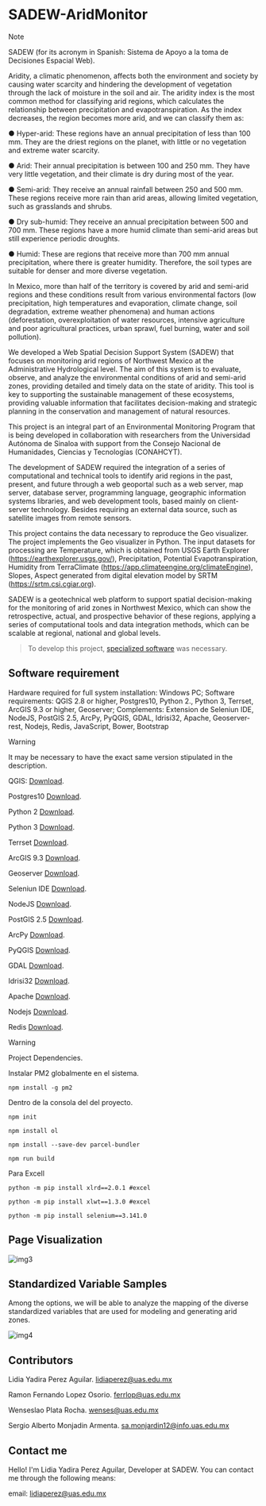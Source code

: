 # SADEW-AridMonitor
> [!NOTE]
> SADEW (for its acronym in Spanish: Sistema de Apoyo a la toma de Decisiones Espacial Web).
> 
Aridity, a climatic phenomenon, affects both the environment and society by causing water scarcity and hindering the development of vegetation through the lack of moisture in the soil and air.
The aridity index is the most common method for classifying arid regions, which calculates the relationship between precipitation and evapotranspiration. As the index decreases, the region becomes more arid, and we can classify them as:
>
● Hyper-arid: These regions have an annual precipitation of less than 100 mm. They are the driest regions on the planet, with little or no vegetation and extreme water scarcity.

● Arid: Their annual precipitation is between 100 and 250 mm. They have very little vegetation, and their climate is dry during most of the year.

● Semi-arid: They receive an annual rainfall between 250 and 500 mm. These regions receive more rain than arid areas, allowing limited vegetation, such as grasslands and shrubs. 

● Dry sub-humid: They receive an annual precipitation between 500 and 700 mm. These regions have a more humid climate than semi-arid areas but still experience periodic droughts. 

● Humid: These are regions that receive more than 700 mm annual precipitation, where there is greater humidity. Therefore, the soil types are suitable for denser and more diverse vegetation.

In Mexico, more than half of the territory is covered by arid and semi-arid regions and these conditions result from various environmental factors (low precipitation, high temperatures and evaporation, climate change, soil degradation, extreme weather phenomena) and human actions (deforestation, overexploitation of water resources, intensive agriculture and poor agricultural practices, urban sprawl, fuel burning, water and soil pollution).

We developed a Web Spatial Decision Support System (SADEW) that focuses on monitoring arid regions of Northwest Mexico at the Administrative Hydrological level. The aim of this system is to evaluate, observe, and analyze the environmental conditions of arid and semi-arid zones, providing detailed and timely data on the state of aridity. This tool is key to supporting the sustainable management of these ecosystems, providing valuable information that facilitates decision-making and strategic planning in the conservation and management of natural resources. 

This project is an integral part of an Environmental Monitoring Program that is being developed in collaboration with researchers from the Universidad Autónoma de Sinaloa with support from the Consejo Nacional de Humanidades, Ciencias y Tecnologías (CONAHCYT).

The development of SADEW required the integration of a series of computational and technical tools to identify arid regions in the past, present, and future through a web geoportal such as a web server, map server, database server, programming language, geographic information systems libraries, and web development tools, based mainly on client-server technology. Besides requiring an external data source, such as satellite images from remote sensors.

This project contains the data necessary to reproduce the Geo visualizer. The project implements the Geo visualizer in Python. The input datasets for processing are Temperature, which is obtained from USGS Earth Explorer (https://earthexplorer.usgs.gov/), Precipitation, Potential Evapotranspiration, Humidity from TerraClimate (https://app.climateengine.org/climateEngine), Slopes, Aspect generated from digital elevation model by SRTM (https://srtm.csi.cgiar.org). 

SADEW is a geotechnical web platform to support spatial decision-making for the monitoring of arid zones in Northwest Mexico, which can show the retrospective, actual, and prospective behavior of these regions, applying a series of computational tools and data integration methods, which can be scalable at regional, national and global levels.

>To develop this project, [specialized software](https://github.com/perezlidia/SADEW-AridMonitor?tab=readme-ov-file#software-requirement) was necessary.

## Software requirement

Hardware required for full system installation: Windows PC; Software requirements: QGIS 2.8 or higher, Postgres10, Python 2., Python 3, Terrset, ArcGIS 9.3 or higher, Geoserver; Complements: Extension de Seleniun IDE, NodeJS,  PostGIS 2.5, ArcPy, PyQGIS, GDAL, Idrisi32, Apache, Geoserver-rest, Nodejs, Redis, JavaScript, Bower, Bootstrap

> [!WARNING]
> It may be necessary to have the exact same version stipulated in the description.

QGIS:
[Download](https://qgis.org/download/).

Postgres10
[Download](https://www.postgresql.org/download/).

Python 2
[Download](https://www.python.org/downloads/release/python-272/).

Python 3
[Download](https://www.python.org/downloads/).

Terrset
[Download](https://clarklabs.org/download/).

ArcGIS 9.3
[Download](https://arcgis.software.informer.com/9.3/).

Geoserver
[Download](https://geoserver.org/download/).

Seleniun IDE
[Download](https://chromewebstore.google.com/detail/selenium-ide/mooikfkahbdckldjjndioackbalphokd?hl=es).

NodeJS
[Download](https://nodejs.org/en/download/package-manager).

PostGIS 2.5
[Download](https://postgis.net/2018/09/PostGIS-2.5.0/).

ArcPy
[Download](https://pro.arcgis.com/es/pro-app/latest/arcpy/get-started/installing-arcpy.htm).

PyQGIS
[Download](https://qgis.org/pyqgis/master/).

GDAL
[Download](https://gdal.org/en/latest/download.html).

Idrisi32
[Download](https://idrisi32.software.informer.com).

Apache
[Download](https://httpd.apache.org/download.cgi).

Nodejs
[Download](https://nodejs.org/en/download/package-manager).

Redis
[Download](https://redis.io/downloads/).


> [!WARNING]
> Project Dependencies.

Instalar PM2 globalmente en el sistema.

```
npm install -g pm2
```

Dentro de la consola del del proyecto.

```
npm init
```

```
npm install ol
```

```
npm install --save-dev parcel-bundler
```

```
npm run build
```

Para Excell

```
python -m pip install xlrd==2.0.1 #excel
```

```
python -m pip install xlwt==1.3.0 #excel
```

```
python -m pip install selenium==3.141.0
```

## Page Visualization

![img3](https://github.com/user-attachments/assets/c492bd7c-0070-405b-8938-9c624403d28d)

## Standardized Variable Samples

Among the options, we will be able to analyze the mapping of the diverse standardized variables that are used for modeling and generating arid zones.

![img4](https://github.com/user-attachments/assets/2b52c1f3-dce6-486c-8b6b-64325818cab3)

## Contributors

Lidia Yadira Perez Aguilar.
lidiaperez@uas.edu.mx

Ramon Fernando Lopez Osorio.
ferrlop@uas.edu.mx 

Wenseslao Plata Rocha.
wenses@uas.edu.mx 

Sergio Alberto Monjadin Armenta.
sa.monjardin12@info.uas.edu.mx 

## Contact me

Hello! I'm Lidia Yadira Perez Aguilar, Developer at SADEW. You can contact me through the following means:

email: [lidiaperez@uas.edu.mx](lidiaperez@uas.edu.mx)

